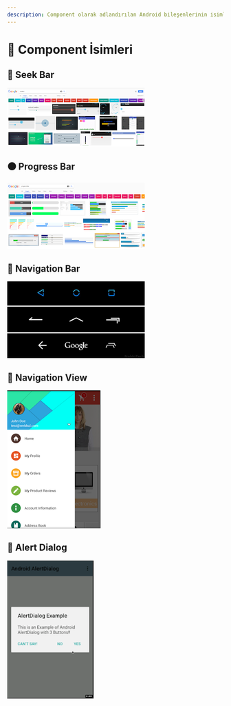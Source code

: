 ```yaml
---
description: Component olarak adlandırılan Android bileşenlerinin isimleri yer alır.
---
```


# 🧐 Component İsimleri

## 🍢 Seek Bar

![](../.gitbook/assets/image%20%283%29.png)

## ⚫ Progress Bar

![](../.gitbook/assets/image%20%285%29.png)

## 🔀 Navigation Bar

![](../.gitbook/assets/image%20%2811%29.png)

## 🕎 Navigation View

![](../.gitbook/assets/image%20%282%29.png)

## 💬 Alert Dialog

![](../.gitbook/assets/image%20%2812%29.png)

